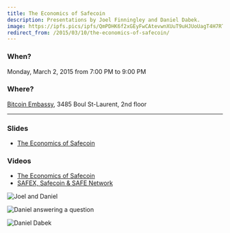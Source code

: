 ```yaml
---
title: The Economics of Safecoin
description: Presentations by Joel Finningley and Daniel Dabek.
image: https://ipfs.pics/ipfs/QmPDHK6f2xGEyFwCAtevwnXUuT9uHJUoUagT4H7RTCsJGa
redirect_from: /2015/03/10/the-economics-of-safecoin/
---
```


### When?
Monday, March 2, 2015 from 7:00 PM to 9:00 PM

### Where?
[Bitcoin Embassy](https://goo.gl/maps/BfhfcmsDp8G2), 3485 Boul St-Laurent, 2nd floor

---

### Slides

* [The Economics of Safecoin](https://docs.google.com/presentation/d/1e3ezSVSzpao1zaIDaRMBe6QXtSa2g0JioDgcmSCt4lo/pub?start=false&loop=false&delayms=3000)

### Videos

* [The Economics of Safecoin](https://www.youtube.com/watch?v=YAi2ia94SNQ)
* [SAFEX, Safecoin & SAFE Network](https://www.youtube.com/watch?v=VnRVr4D33HY)

![Joel and Daniel](https://ipfs.pics/ipfs/QmPDHK6f2xGEyFwCAtevwnXUuT9uHJUoUagT4H7RTCsJGa)

![Daniel answering a question](https://ipfs.pics/ipfs/QmceibBkYksqqZ8hSEwy9QuV7qHsGPutT41CbBuhn6RNNR)

![Daniel Dabek](https://ipfs.pics/ipfs/QmXDuR9iGqTjfSJhwqsCkaocScu9zVSaDSCxLkmSnczkLv)
